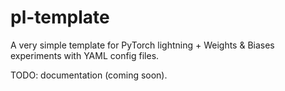 # pl-template
A very simple template for PyTorch lightning + Weights &amp; Biases experiments with YAML config files.

TODO: documentation (coming soon).
